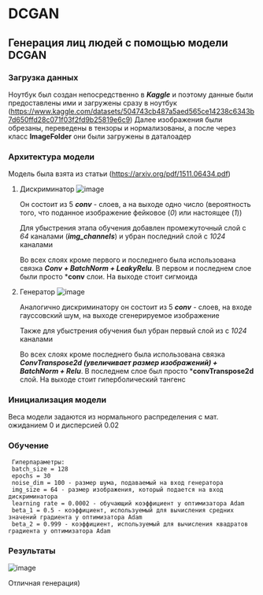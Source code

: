 # DCGAN
## Генерация лиц людей с помощью модели **DCGAN**
### Загрузка данных
Ноутбук был создан непосредственно в ***Kaggle*** и поэтому данные были предоставлены ими и загружены сразу в ноутбук (https://www.kaggle.com/datasets/504743cb487a5aed565ce14238c6343b7d650ffd28c071f03f2fd9b25819e6c9)
Далее изображения были обрезаны, переведены в тензоры и нормализованы, а после через класс **ImageFolder** они были загружены в даталоадер
### Архитектура модели
Модель была взята из статьи (https://arxiv.org/pdf/1511.06434.pdf)
1. Дискриминатор 
   ![image](https://github.com/Faig22/Machine_Learning_projects/assets/95417164/eff61792-89ce-4e01-989e-05eff668aa63)

   Он состоит из 5 ***conv*** - слоев, а на выходе одно число (вероятность того, что поданное изображение фейковое (*0*) или настоящее (*1*))
   
   Для убыстрения этапа обучения добавлен промежуточный слой с *64* каналами (***img_channels***) и убран последний слой с *1024* каналами
   
   Во всех слоях кроме первого и последнего была использована связка ***Conv + BatchNorm + LeakyRelu***. В первом и последнем слое были просто ***conv** слои.
   На выходе стоит сигмоида
   
2. Генератор
   ![image](https://github.com/Faig22/Machine_Learning_projects/assets/95417164/e2ffa45e-8909-4cce-9ec0-d8672dacc219)

   Аналогично дискриминатору он состоит из 5 ***conv*** - слоев, на входе гауссовский шум, на выходе сгенерируемое изображение

   Также для убыстрения обучения был убран первый слой из с *1024* каналами

   Во всех слоях кроме последнего была использована связка ***ConvTranspose2d (увеличивает размер изображений) + BatchNorm + Relu***. В последнем слое был просто ***convTranspose2d** слой.
   На выходе стоит гиперболический тангенс

### Инициализация модели
   Веса модели задаются из нормального распределения с мат. ожиданием 0 и дисперсией 0.02

### Обучение
   
     Гиперпараметры:
     batch_size = 128
     epochs = 30
     noise_dim = 100 - размер шума, подаваемый на вход генератора
     img_size = 64 - размер изображения, который подается на вход дискриминатора
     learning rate = 0.0002 - обучающий коэффициент у оптимизатора Adam
     beta_1 = 0.5 - коэффициент, используемый для вычисления средних значений градиента у оптимизатора Adam
     beta_2 = 0.999 - коэффициент, используемый для вычисления квадратов градиента у оптимизатора Adam
### Результаты
   ![image](https://github.com/Faig22/Machine_Learning_projects/assets/95417164/d8b3b811-e12d-4c37-ae39-e5439d0abec5)


   Отличная генерация)
     
